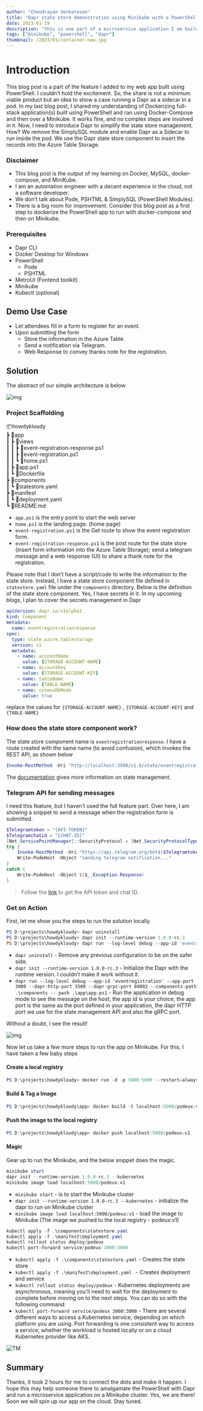 ```yaml
---
author: "Chendrayan Venkatesan"
title: "Dapr state store demonstration using Minikube with a PowerShell app"
date: 2023-01-19
description: "this is one part of a microservice application I am building…"
tags: ["minikube", "powershell", "dapr"]
thumbnail: /2023/01/container-new.jpg
---
```


# Introduction

This blog post is a part of the feature I added to my web app built using PowerShell. I couldn’t hold the excitement. So, the share is not a minimum viable product but an idea to show a case running a Dapr as a sidecar in a pod. In my last blog post, I shared my understanding of Dockerizing full-stack application(s) built using PowerShell and ran using Docker-Compose and then over a Minikube. It works fine, and no complex steps are involved in it. Now, I need to introduce Dapr to simplify the state store management. How? We remove the SimplySQL module and enable Dapr as a Sidecar to run inside the pod. We use the Dapr state store component to insert the records into the Azure Table Storage.


### Disclaimer

- This blog post is the output of my learning on Docker, MySQL, docker-compose, and MiniKube. 
- I am an automation engineer with a decent experience in the cloud, not a software developer.
- We don’t talk about Pode, PSHTML & SimplySQL (PowerShell Modules).
- There is a big room for improvement. Consider this blog post as a first step to dockerize the PowerShell app to run with docker-compose and then on Minikube. 

### Prerequisites

- Dapr CLI
- Docker Desktop for Windows
- PowerShell
    - Pode
    - PSHTML
- MetroUI (Fontend toolkit)
- Minikube 
- Kubectl (optional) 

## Demo Use Case

- Let attendees fill in a form to register for an event. 
- Upon submitting the form
    - Store the information in the Azure Table.
    - Send a notification via Telegram. 
    - Web Response to convey thanks note for the registration.

## Solution

The abstract of our simple architecture is below 

![img](/2023/01/HLD-MS.png)

### Project Scaffolding

📦howdykloudy  
 ┣ 📂app  
 ┃ ┣ 📂views  
 ┃ ┃ ┣ 📜event-registration-response.ps1  
 ┃ ┃ ┣ 📜event-registration.ps1   
 ┃ ┃ ┗ 📜home.ps1  
 ┃ ┣ 📜app.ps1  
 ┃ ┗ 📜Dockerfile  
 ┣ 📂components  
 ┃ ┗ 📜statestore.yaml  
 ┣ 📂manifest  
 ┃ ┗ 📜deployment.yaml  
 ┗ 📜README.md  

- `app.ps1` is the entry point to start the web server
- `home.ps1` is the landing page. (home page)
- `event-registration.ps1` is the Get route to show the event registration form.
- `event-registration-response.ps1` is the post route for the state store (insert form information into the Azure Table Storage); send a telegram message and a web response (UI) to share a thank note for the registration.  

Please note that I don’t have a script/code to write the information to the state store. Instead, I have a state store component file defined in `statestore.yaml` file under the `components` directory. Below is the definition of the state store component. Yes, I have secrets in it. In my upcoming blogs, I plan to cover the secrets management in Dapr

```YAML
apiVersion: dapr.io/v1alpha1
kind: Component
metadata:
  name: eventregistrationresponse
spec:
  type: state.azure.tablestorage
  version: v1
  metadata:
    - name: accountName
      value: {STORAGE-ACCOUNT-NAME}
    - name: accountKey
      value: {STORAGE-ACCOUNT-KEY}
    - name: tableName
      value: {TABLE-NAME}
    - name: cosmosDbMode
      value: true

```

replace the values for `{STORAGE-ACCOUNT-NAME}` , `{STORAGE-ACCOUNT-KEY}` and `{TABLE-NAME}`

### How does the state store component work? 

The state store component name is `eventregistrationresponse`. I have a route created with the same name (to avoid confusion), which invokes the REST API, as shown below

```PowerShell
Invoke-RestMethod -Uri "http://localhost:3500/v1.0/state/eventregistrationresponse" -Method Post -Body $($Body) -ContentType 'application/json' 
```

The [documentation](https://docs.dapr.io/developing-applications/building-blocks/state-management/state-management-overview/) gives more information on state management. 

### Telegram API for sending messages 

I need this feature, but I haven’t used the full feature part. Over here, I am showing a snippet to send a message when the registration form is submitted. 

```PowerShell
$Telegramtoken = "{API-TOKEN}"
$Telegramchatid = "{CHAT-ID}"
[Net.ServicePointManager]::SecurityProtocol = [Net.SecurityProtocolType]::Tls12
try {
    Invoke-RestMethod -Uri "https://api.telegram.org/bot$($Telegramtoken)/sendMessage?chat_id=$($Telegramchatid)&text=$($Body)"
    Write-PodeHost -Object "sending telegram notification..."
}
catch {
    Write-PodeHost -Object $($_.Exception.Response)
} 
```

> Follow the [link](https://polarclouds.co.uk/send-telegram-from-powershell/) to get the API token and chat ID. 

### Get on Action 

First, let me show you the steps to run the solution locally. 

```PowerShell
PS D:\projects\howdykloudy> dapr uninstall
PS D:\projects\howdykloudy> dapr init --runtime-version 1.0.0-rc.3
PS D:\projects\howdykloudy> dapr run --log-level debug --app-id 'eventregistration' --app-port 3000 --dapr-http-port 3500 --dapr-grpc-port 60002 --components-path .\components -- pwsh .\app\app.ps1
```

- `dapr uninstall` - Remove any previous configuration to be on the safer side. 
- `dapr init --runtime-version 1.0.0-rc.3` - Initialize the Dapr with the runtime version. I couldn’t make it work without it.  
- `dapr run --log-level debug --app-id 'eventregistration' --app-port 3000 --dapr-http-port 3500 --dapr-grpc-port 60002 --components-path .\components -- pwsh .\app\app.ps1` - Run the application in debug mode to see the message on the host; the app id is your choice, the app port is the same as the port defined in your application, the dapr HTTP port we use for the state management API and also the gRPC port. 


Without a doubt, I see the result!  

![img](/2023/01/State-Store.png)

Now let us take a few more steps to run the app on Minikube. For this, I have taken a few baby steps 

#### Create a local registry 

```PowerShell
PS D:\projects\howdykloudy> docker run -d -p 5000:5000 --restart=always --name registry registry:2
```

#### Build & Tag a Image

```PowerShell
PS D:\projects\howdykloudy\app> docker build -t localhost:5000/podeux:v1 .
```

#### Push the image to the local registry

```PowerShell
PS D:\projects\howdykloudy\app> docker push localhost:5000/podeux:v1
```

#### Magic

Gear up to run the Minikube, and the below snippet does the magic.  

```PowerShell
minikube start
dapr init --runtime-version 1.0.0-rc.3 --kubernetes 
minikube image load localhost:5000/podeux:v1
```

- `minikube start` - is to start the Minikube cluster
- `dapr init --runtime-version 1.0.0-rc.3 --kubernetes` - initialize the dapr to run on Minikube cluster
- `minikube image load localhost:5000/podeux:v1` - load the image to Minikube (The image we pushed to the local registry - podeux:v1)

```PowerShell
kubectl apply -f .\components\statestore.yaml
kubectl apply -f .\manifest\deployment.yaml 
kubectl rollout status deploy/podeux
kubectl port-forward service/podeux 3000:3000
```

- `kubectl apply -f .\components\statestore.yaml` - Creates the state store
- `kubectl apply -f .\manifest\deployment.yaml ` - Creates deployment and service 
- `kubectl rollout status deploy/podeux` - Kubernetes deployments are asynchronous, meaning you'll need to wait for the deployment to complete before moving on to the next steps. You can do so with the following command:
- `kubectl port-forward service/podeux 3000:3000` - There are several different ways to access a Kubernetes service, depending on which platform you are using. Port forwarding is one consistent way to access a service, whether the workload is hosted locally or on a cloud Kubernetes provider like AKS.

![TM](/2023/01/TM.png)

## Summary

Thanks, it took 2 hours for me to connect the dots and make it happen. I hope this may help someone there to amalgamate the PowerShell with Dapr and run a microservice application on a Minikube cluster. Yes, we are there! Soon we will spin up our app on the cloud. Stay tuned. 